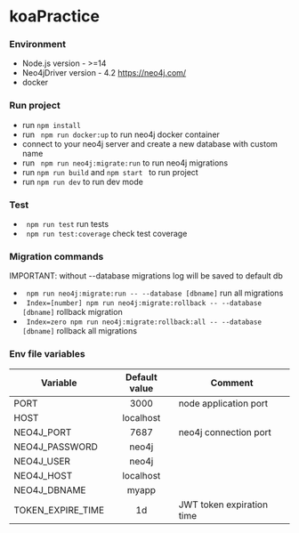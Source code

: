 # koaPractice
### Environment
* Node.js version - >=14
* Neo4jDriver version - 4.2 https://neo4j.com/
* docker

### Run project
 * run <code>npm install</code>
 * run <code> npm run docker:up</code> to run neo4j docker container
 * connect to your neo4j server and create a new database with custom name
 * run <code> npm run neo4j:migrate:run</code> to run neo4j migrations
 * run <code>npm run build</code> and <code>npm start </code> to run project
 * run <code>npm run dev</code> to run dev mode

### Test 
* <code> npm run test</code> run tests
* <code> npm run test:coverage</code> check test coverage

### Migration commands
IMPORTANT: without  --database migrations log will be saved to default db
* <code> npm run neo4j:migrate:run -- --database [dbname]</code> run all migrations
* <code> Index=[number] npm run neo4j:migrate:rollback -- --database [dbname]</code> rollback migration
* <code> Index=zero npm run neo4j:migrate:rollback:all -- --database [dbname]</code> rollback all migrations

### Env file variables
| Variable                |  Default value                                    | Comment                                   |
|-------------------------|:-------------------------------------------------:|-------------------------------------------|
| PORT                    | 3000                                              | node application port                     |
| HOST                    | localhost                                         |                                           |
| NEO4J_PORT              | 7687                                              | neo4j connection port                     |
| NEO4J_PASSWORD          | neo4j                                             |                                           |
| NEO4J_USER              | neo4j                                             |                                           |
| NEO4J_HOST              | localhost                                         |                                           |
| NEO4J_DBNAME            | myapp                                             |                                           |
| TOKEN_EXPIRE_TIME       | 1d                                                | JWT token expiration time                 |